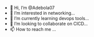 - 👋 Hi, I’m @Adebola07
- 👀 I’m interested in networking...
- 🌱 I’m currently learning devops tools...
- 💞️ I’m looking to collaborate on CICD...
- 📫 How to reach me ...

<!---
Adebola07/Adebola07 is a ✨ special ✨ repository because its `README.md` (this file) appears on your GitHub profile.
You can click the Preview link to take a look at your changes.
--->
